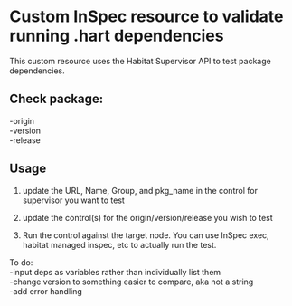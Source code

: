 # Custom InSpec resource to validate running .hart dependencies

This custom resource uses the Habitat Supervisor API to test package dependencies.

## Check package: 
-origin  
-version  
-release  

## Usage

1. update the URL, Name, Group, and pkg_name in the control for supervisor you want to test

2. update the control(s) for the origin/version/release you wish to test

3. Run the control against the target node. You can use InSpec exec, habitat managed inspec, etc to actually run the test. 

To do:  
-input deps as variables rather than individually list them   
-change version to something easier to compare, aka not a string   
-add error handling   
